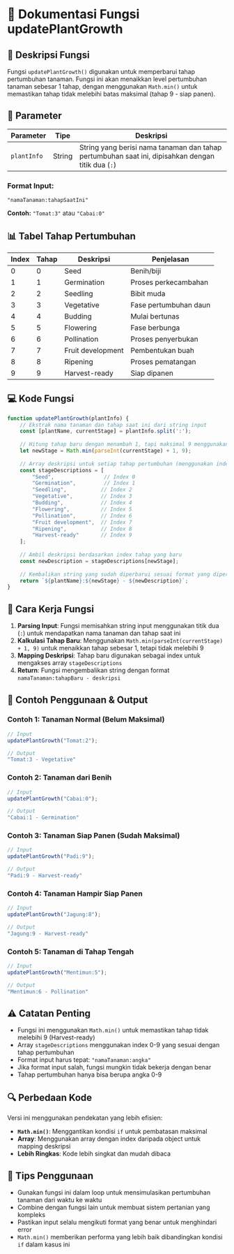 # 🌱 Dokumentasi Fungsi updatePlantGrowth

## 📝 Deskripsi Fungsi

Fungsi `updatePlantGrowth()` digunakan untuk memperbarui tahap pertumbuhan tanaman. Fungsi ini akan menaikkan level pertumbuhan tanaman sebesar 1 tahap, dengan menggunakan `Math.min()` untuk memastikan tahap tidak melebihi batas maksimal (tahap 9 - siap panen).

## 🔧 Parameter

| Parameter | Tipe | Deskripsi |
|-----------|------|-----------|
| `plantInfo` | String | String yang berisi nama tanaman dan tahap pertumbuhan saat ini, dipisahkan dengan titik dua (`:`) |

### Format Input:
```
"namaTanaman:tahapSaatIni"
```

**Contoh:** `"Tomat:3"` atau `"Cabai:0"`

## 📊 Tabel Tahap Pertumbuhan

| Index | Tahap | Deskripsi | Penjelasan |
|-------|-------|-----------|------------|
| 0 | 0 | Seed | Benih/biji |
| 1 | 1 | Germination | Proses perkecambahan |
| 2 | 2 | Seedling | Bibit muda |
| 3 | 3 | Vegetative | Fase pertumbuhan daun |
| 4 | 4 | Budding | Mulai bertunas |
| 5 | 5 | Flowering | Fase berbunga |
| 6 | 6 | Pollination | Proses penyerbukan |
| 7 | 7 | Fruit development | Pembentukan buah |
| 8 | 8 | Ripening | Proses pematangan |
| 9 | 9 | Harvest-ready | Siap dipanen |

## 💻 Kode Fungsi

```javascript
function updatePlantGrowth(plantInfo) {
    // Ekstrak nama tanaman dan tahap saat ini dari string input
    const [plantName, currentStage] = plantInfo.split(':');
    
    // Hitung tahap baru dengan menambah 1, tapi maksimal 9 menggunakan Math.min
    let newStage = Math.min(parseInt(currentStage) + 1, 9);
    
    // Array deskripsi untuk setiap tahap pertumbuhan (menggunakan index array)
    const stageDescriptions = [
        "Seed",                // Index 0
        "Germination",         // Index 1
        "Seedling",           // Index 2
        "Vegetative",         // Index 3
        "Budding",            // Index 4
        "Flowering",          // Index 5
        "Pollination",        // Index 6
        "Fruit development",  // Index 7
        "Ripening",           // Index 8
        "Harvest-ready"       // Index 9
    ];
    
    // Ambil deskripsi berdasarkan index tahap yang baru
    const newDescription = stageDescriptions[newStage];
    
    // Kembalikan string yang sudah diperbarui sesuai format yang diperlukan
    return `${plantName}:${newStage} - ${newDescription}`;
}
```

## 📖 Cara Kerja Fungsi

1. **Parsing Input**: Fungsi memisahkan string input menggunakan titik dua (`:`) untuk mendapatkan nama tanaman dan tahap saat ini
2. **Kalkulasi Tahap Baru**: Menggunakan `Math.min(parseInt(currentStage) + 1, 9)` untuk menaikkan tahap sebesar 1, tetapi tidak melebihi 9
3. **Mapping Deskripsi**: Tahap baru digunakan sebagai index untuk mengakses array `stageDescriptions`
4. **Return**: Fungsi mengembalikan string dengan format `namaTanaman:tahapBaru - deskripsi`

## 🎯 Contoh Penggunaan & Output

### Contoh 1: Tanaman Normal (Belum Maksimal)
```javascript
// Input
updatePlantGrowth("Tomat:2");

// Output
"Tomat:3 - Vegetative"
```

### Contoh 2: Tanaman dari Benih
```javascript
// Input
updatePlantGrowth("Cabai:0");

// Output
"Cabai:1 - Germination"
```

### Contoh 3: Tanaman Siap Panen (Sudah Maksimal)
```javascript
// Input
updatePlantGrowth("Padi:9");

// Output
"Padi:9 - Harvest-ready"
```

### Contoh 4: Tanaman Hampir Siap Panen
```javascript
// Input
updatePlantGrowth("Jagung:8");

// Output
"Jagung:9 - Harvest-ready"
```

### Contoh 5: Tanaman di Tahap Tengah
```javascript
// Input
updatePlantGrowth("Mentimun:5");

// Output
"Mentimun:6 - Pollination"
```

## ⚠️ Catatan Penting

- Fungsi ini menggunakan `Math.min()` untuk memastikan tahap tidak melebihi 9 (Harvest-ready)
- Array `stageDescriptions` menggunakan index 0-9 yang sesuai dengan tahap pertumbuhan
- Format input harus tepat: `"namaTanaman:angka"` 
- Jika format input salah, fungsi mungkin tidak bekerja dengan benar
- Tahap pertumbuhan hanya bisa berupa angka 0-9

## 🔍 Perbedaan Kode

Versi ini menggunakan pendekatan yang lebih efisien:
- **`Math.min()`**: Menggantikan kondisi `if` untuk pembatasan maksimal
- **Array**: Menggunakan array dengan index daripada object untuk mapping deskripsi
- **Lebih Ringkas**: Kode lebih singkat dan mudah dibaca

## 🚀 Tips Penggunaan

- Gunakan fungsi ini dalam loop untuk mensimulasikan pertumbuhan tanaman dari waktu ke waktu
- Combine dengan fungsi lain untuk membuat sistem pertanian yang kompleks
- Pastikan input selalu mengikuti format yang benar untuk menghindari error
- `Math.min()` memberikan performa yang lebih baik dibandingkan kondisi `if` dalam kasus ini
